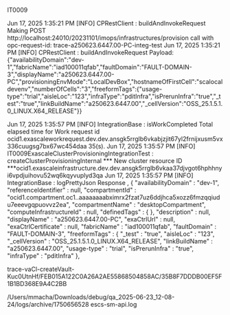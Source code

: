IT0009

Jun 17, 2025 1:35:21 PM [INFO] CPRestClient : buildAndInvokeRequest Making POST http://localhost:24010/20231101/imops/infrastructures/provision call with opc-request-id: trace-a250623.6447.00-PC-integ-test 
Jun 17, 2025 1:35:21 PM [INFO] CPRestClient : buildAndInvokeRequest Payload: {"availabilityDomain":"dev-1","fabricName":"iad100011qfab","faultDomain":"FAULT-DOMAIN-3","displayName":"a250623.6447.00-PC","provisioningEnvMode":"LocalDevBox","hostnameOfFirstCell":"scalocaldevenv","numberOfCells":"3","freeformTags":{"usage-type":"trial","aisleLoc":"123","infraType":"pditInfra","isPrerunInfra":"true","_test":"true","linkBuildName":"a250623.6447.00","_cellVersion":"OSS_25.1.5.1.0_LINUX.X64_RELEASE"}} 


Jun 17, 2025 1:35:57 PM [INFO] IntegrationBase : isWorkCompleted Total elapsed time for Work request id ocid1.exascaleworkrequest.dev.dev.ansgk5rrglb6vkabjzjit67yl2frnijxusm5vx336cuugsg7bx67wc454daa 35(s). 
Jun 17, 2025 1:35:57 PM [INFO] IT0009ExascaleClusterProvisioningIntegrationTest : createClusterProvisioningInternal *** New cluster resource ID ***ocid1.exascaleinfrastructure.dev.dev.ansgk5rrglb6vkaa37djvgot6hphhnyi6vpdjuihovu52wq6kqyvuplyd3qa 
Jun 17, 2025 1:35:57 PM [INFO] IntegrationBase : logPrettyJson Response , {
  "availabilityDomain" : "dev-1",
  "referenceIdentifier" : null,
  "compartmentId" : "ocid1.compartment.oc1..aaaaaaaabximrx2fzat7uz6ddjhca5xozz6fmzqqiudu7eeevgqpuovvz2ea",
  "compartmentName" : "desktopCompartment",
  "computeInfrastructureId" : null,
  "definedTags" : { },
  "description" : null,
  "displayName" : "a250623.6447.00-PC",
  "exaCtrlUrl" : null,
  "exaCtrlCertificate" : null,
  "fabricName" : "iad100011qfab",
  "faultDomain" : "FAULT-DOMAIN-3",
  "freeformTags" : {
    "_test" : "true",
    "aisleLoc" : "123",
    "_cellVersion" : "OSS_25.1.5.1.0_LINUX.X64_RELEASE",
    "linkBuildName" : "a250623.6447.00",
    "usage-type" : "trial",
    "isPrerunInfra" : "true",
    "infraType" : "pditInfra"
  },



trace-vaCl-createVault-Kuc0UtnHf/FEB015A122C0A26A2AE55868504858AC/35B8F7DDDB00EF5F1B1BD368E9A4C2BB

/Users/mmacha/Downloads/debug/qa_2025-06-23_12-08-24/logs/archive/1750656528
escs-sm-api.log